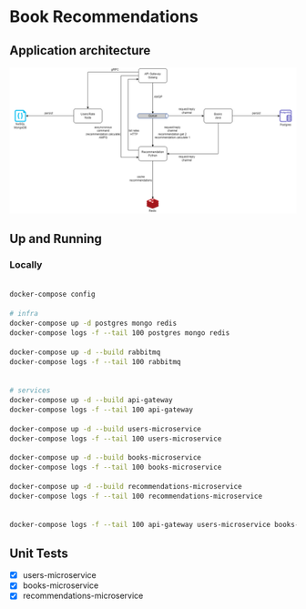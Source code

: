 # Book Recommendations

## Application architecture
![Architecture](./architecture/book-recommendations.drawio.png)

## Up and Running

### Locally

```bash

docker-compose config

# infra
docker-compose up -d postgres mongo redis
docker-compose logs -f --tail 100 postgres mongo redis

docker-compose up -d --build rabbitmq
docker-compose logs -f --tail 100 rabbitmq


# services
docker-compose up -d --build api-gateway
docker-compose logs -f --tail 100 api-gateway

docker-compose up -d --build users-microservice
docker-compose logs -f --tail 100 users-microservice

docker-compose up -d --build books-microservice
docker-compose logs -f --tail 100 books-microservice

docker-compose up -d --build recommendations-microservice
docker-compose logs -f --tail 100 recommendations-microservice


docker-compose logs -f --tail 100 api-gateway users-microservice books-microservice recommendations-microservice

```

## Unit Tests

- [x] users-microservice
- [x] books-microservice
- [x] recommendations-microservice
